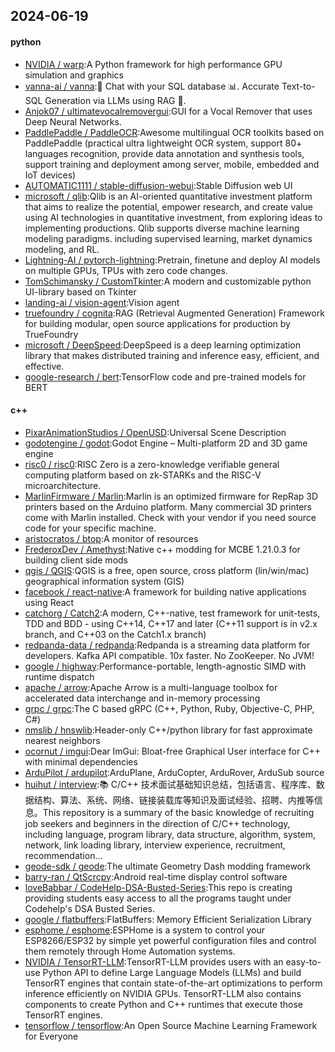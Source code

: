## 2024-06-19

#### python
* [NVIDIA / warp](https://github.com/NVIDIA/warp):A Python framework for high performance GPU simulation and graphics
* [vanna-ai / vanna](https://github.com/vanna-ai/vanna):🤖 Chat with your SQL database 📊. Accurate Text-to-SQL Generation via LLMs using RAG 🔄.
* [Anjok07 / ultimatevocalremovergui](https://github.com/Anjok07/ultimatevocalremovergui):GUI for a Vocal Remover that uses Deep Neural Networks.
* [PaddlePaddle / PaddleOCR](https://github.com/PaddlePaddle/PaddleOCR):Awesome multilingual OCR toolkits based on PaddlePaddle (practical ultra lightweight OCR system, support 80+ languages recognition, provide data annotation and synthesis tools, support training and deployment among server, mobile, embedded and IoT devices)
* [AUTOMATIC1111 / stable-diffusion-webui](https://github.com/AUTOMATIC1111/stable-diffusion-webui):Stable Diffusion web UI
* [microsoft / qlib](https://github.com/microsoft/qlib):Qlib is an AI-oriented quantitative investment platform that aims to realize the potential, empower research, and create value using AI technologies in quantitative investment, from exploring ideas to implementing productions. Qlib supports diverse machine learning modeling paradigms. including supervised learning, market dynamics modeling, and RL.
* [Lightning-AI / pytorch-lightning](https://github.com/Lightning-AI/pytorch-lightning):Pretrain, finetune and deploy AI models on multiple GPUs, TPUs with zero code changes.
* [TomSchimansky / CustomTkinter](https://github.com/TomSchimansky/CustomTkinter):A modern and customizable python UI-library based on Tkinter
* [landing-ai / vision-agent](https://github.com/landing-ai/vision-agent):Vision agent
* [truefoundry / cognita](https://github.com/truefoundry/cognita):RAG (Retrieval Augmented Generation) Framework for building modular, open source applications for production by TrueFoundry
* [microsoft / DeepSpeed](https://github.com/microsoft/DeepSpeed):DeepSpeed is a deep learning optimization library that makes distributed training and inference easy, efficient, and effective.
* [google-research / bert](https://github.com/google-research/bert):TensorFlow code and pre-trained models for BERT

#### c++
* [PixarAnimationStudios / OpenUSD](https://github.com/PixarAnimationStudios/OpenUSD):Universal Scene Description
* [godotengine / godot](https://github.com/godotengine/godot):Godot Engine – Multi-platform 2D and 3D game engine
* [risc0 / risc0](https://github.com/risc0/risc0):RISC Zero is a zero-knowledge verifiable general computing platform based on zk-STARKs and the RISC-V microarchitecture.
* [MarlinFirmware / Marlin](https://github.com/MarlinFirmware/Marlin):Marlin is an optimized firmware for RepRap 3D printers based on the Arduino platform. Many commercial 3D printers come with Marlin installed. Check with your vendor if you need source code for your specific machine.
* [aristocratos / btop](https://github.com/aristocratos/btop):A monitor of resources
* [FrederoxDev / Amethyst](https://github.com/FrederoxDev/Amethyst):Native c++ modding for MCBE 1.21.0.3 for building client side mods
* [qgis / QGIS](https://github.com/qgis/QGIS):QGIS is a free, open source, cross platform (lin/win/mac) geographical information system (GIS)
* [facebook / react-native](https://github.com/facebook/react-native):A framework for building native applications using React
* [catchorg / Catch2](https://github.com/catchorg/Catch2):A modern, C++-native, test framework for unit-tests, TDD and BDD - using C++14, C++17 and later (C++11 support is in v2.x branch, and C++03 on the Catch1.x branch)
* [redpanda-data / redpanda](https://github.com/redpanda-data/redpanda):Redpanda is a streaming data platform for developers. Kafka API compatible. 10x faster. No ZooKeeper. No JVM!
* [google / highway](https://github.com/google/highway):Performance-portable, length-agnostic SIMD with runtime dispatch
* [apache / arrow](https://github.com/apache/arrow):Apache Arrow is a multi-language toolbox for accelerated data interchange and in-memory processing
* [grpc / grpc](https://github.com/grpc/grpc):The C based gRPC (C++, Python, Ruby, Objective-C, PHP, C#)
* [nmslib / hnswlib](https://github.com/nmslib/hnswlib):Header-only C++/python library for fast approximate nearest neighbors
* [ocornut / imgui](https://github.com/ocornut/imgui):Dear ImGui: Bloat-free Graphical User interface for C++ with minimal dependencies
* [ArduPilot / ardupilot](https://github.com/ArduPilot/ardupilot):ArduPlane, ArduCopter, ArduRover, ArduSub source
* [huihut / interview](https://github.com/huihut/interview):📚 C/C++ 技术面试基础知识总结，包括语言、程序库、数据结构、算法、系统、网络、链接装载库等知识及面试经验、招聘、内推等信息。This repository is a summary of the basic knowledge of recruiting job seekers and beginners in the direction of C/C++ technology, including language, program library, data structure, algorithm, system, network, link loading library, interview experience, recruitment, recommendation…
* [geode-sdk / geode](https://github.com/geode-sdk/geode):The ultimate Geometry Dash modding framework
* [barry-ran / QtScrcpy](https://github.com/barry-ran/QtScrcpy):Android real-time display control software
* [loveBabbar / CodeHelp-DSA-Busted-Series](https://github.com/loveBabbar/CodeHelp-DSA-Busted-Series):This repo is creating providing students easy access to all the programs taught under Codehelp's DSA Busted Series.
* [google / flatbuffers](https://github.com/google/flatbuffers):FlatBuffers: Memory Efficient Serialization Library
* [esphome / esphome](https://github.com/esphome/esphome):ESPHome is a system to control your ESP8266/ESP32 by simple yet powerful configuration files and control them remotely through Home Automation systems.
* [NVIDIA / TensorRT-LLM](https://github.com/NVIDIA/TensorRT-LLM):TensorRT-LLM provides users with an easy-to-use Python API to define Large Language Models (LLMs) and build TensorRT engines that contain state-of-the-art optimizations to perform inference efficiently on NVIDIA GPUs. TensorRT-LLM also contains components to create Python and C++ runtimes that execute those TensorRT engines.
* [tensorflow / tensorflow](https://github.com/tensorflow/tensorflow):An Open Source Machine Learning Framework for Everyone
